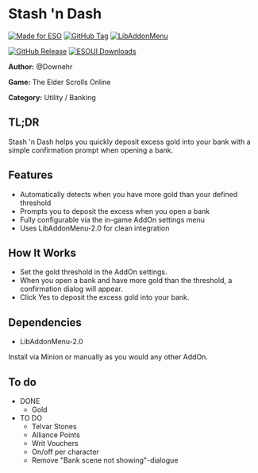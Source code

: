 # Stash 'n Dash

[![Made for ESO](https://img.shields.io/badge/Game-ESO-blue)](https://www.elderscrollsonline.com)  [![GitHub Tag](https://img.shields.io/github/v/tag/Nehr/StashAndDash)](https://github.com/Nehr/StashAndDash/tags)  [![LibAddonMenu](https://img.shields.io/badge/Dependency-LibAddonMenu--2.0-orange)](https://www.esoui.com/downloads/info7-LibAddonMenu.html)

[![GitHub Release](https://img.shields.io/github/v/release/Nehr/StashAndDash?label=Latest%20Release)](https://github.com/Nehr/StashAndDash/releases)  [![ESOUI Downloads](https://img.shields.io/badge/dynamic/json?color=brightgreen&label=ESOUI%20Downloads&query=downloads&url=https%3A%2F%2Fapi.esoui.com%2Faddons%2F4133.json)](https://www.esoui.com/downloads/info4133-StashAndDash.html)


**Author:** @Downehr

**Game:** The Elder Scrolls Online

**Category:** Utility / Banking

## TL;DR
Stash 'n Dash helps you quickly deposit excess gold into your bank with a simple confirmation prompt when opening a bank.

## Features
- Automatically detects when you have more gold than your defined threshold
- Prompts you to deposit the excess when you open a bank
- Fully configurable via the in-game AddOn settings menu
- Uses LibAddonMenu-2.0 for clean integration

## How It Works
- Set the gold threshold in the AddOn settings.
- When you open a bank and have more gold than the threshold, a confirmation dialog will appear.
- Click Yes to deposit the excess gold into your bank.

## Dependencies
- LibAddonMenu-2.0

Install via Minion or manually as you would any other AddOn.

## To do
- DONE
	- Gold
- TO DO
	- Telvar Stones
	- Alliance Points
	- Writ Vouchers
	- On/off per character
	- Remove "Bank scene not showing"-dialogue
